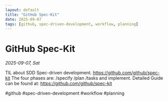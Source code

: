 ```yaml
---
layout: default
title: "GitHub Spec-Kit"
date: 2025-09-07
tags: [github, spec-driven-development, workflow, planning]
---
```


# GitHub Spec-Kit

*2025-09-07, Sat*

TIL about SDD Spec-driven development. https://github.com/github/spec-kit The four phases are: /specify /plan /tasks and implement. Detailed Guide can be found at: https://github.com/github/spec-kit

#github #spec-driven-development #workflow #planning